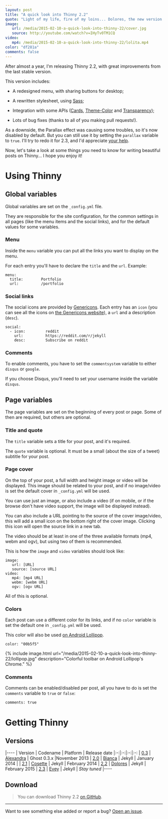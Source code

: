 ```yaml
---
layout: post
title: "A quick look into Thinny 2.2"
quote: "Light of my life, fire of my loins... Dolores, the new version of Thinny, is prettier than ever!"
image:
   url: /media/2015-02-10-a-quick-look-into-thinny-22/cover.jpg
   source: http://youtube.com/watch?v=IHyTv0TM1CQ
video:
   mp4: /media/2015-02-10-a-quick-look-into-thinny-22/lolita.mp4
color: "df281a"
comments: false
---
```


After almost a year, I'm releasing Thinny 2.2, with great improvements from the last stable version.

This version includes:

- A redesigned menu, with sharing buttons for desktop;

- A rewritten stylesheet, using [Sass](http://sass-lang.com);

- Integration with some APIs ([Cards](https://cards.twitter.com), [Theme-Color](http://updates.html5rocks.com/2014/11/Support-for-theme-color-in-Chrome-39-for-Android) and [Transparency](https:/api.yandex.com/transparency/));

- Lots of bug fixes (thanks to all of you making pull requests!).

As a downside, the Parallax effect was causing some troubles, so it's now disabled by default. But you can still use it by setting the `parallax` variable to `true`. I'll try to redo it for 2.3, and I'd appreciate [your help](https://github.com/camporez/Thinny/tree/dev).

Now, let's take a look at some things you need to know for writing beautiful posts on Thinny... I hope you enjoy it!

# Using Thinny

## Global variables

Global variables are set on the `_config.yml` file.

They are responsible for the site configuration, for the common settings in all pages (like the menu items and the social links), and for the default values for some variables.

### Menu

Inside the `menu` variable you can put all the links you want to display on the menu.

For each entry you'll have to declare the `title` and the `url`. Example:

~~~
menu:
  title:        Portfolio
  url:          /portfolio
~~~

### Social links

The social icons are provided by [Genericons](http://genericons.com/). Each entry has an `icon` (you can see all the icons on [the Genericons website](http://genericons.com/)), a `url` and a description (`desc`).

~~~
social:
  - icon:         reddit
    url:          https://reddit.com/r/jekyll
    desc:         Subscribe on reddit
~~~

### Comments

To enable comments, you have to set the `commentsystem` variable to either `disqus` or `google`.

If you choose Disqus, you'll need to set your username inside the variable `disqus`.

## Page variables

The page variables are set on the beginning of every post or page. Some of then are required, but others are optional.

### Title and quote

The `title` variable sets a title for your post, and it's required.

The `quote` variable is optional. It must be a small (about the size of a tweet) subtitle for your post.

### Page cover

On the top of your post, a full width and height image or video will be displayed. This image should be related to your post, and if no image/video is set the default cover in `_config.yml` will be used.

You can use just an image, or also include a video (if on mobile, or if the browse don't have video support, the image will be displayed instead).

You can also include a URL pointing to the source of the cover image/video, this will add a small icon on the bottom right of the cover image. Clicking this icon will open the source link in a new tab.

The video should be at least in one of the three available formats (mp4, webm and ogv), but using two of them is recommended.

This is how the `image` and `video` variables should look like:

~~~
image:
   url: [URL]
   source: [source URL]
video:
   mp4: [mp4 URL] 
   webm: [webm URL]
   ogv: [ogv URL]
~~~

All of this is optional.

### Colors

Each post can use a different color for its links, and if no `color` variable is set the default one in `_config.yml` will be used.

This color will also be used [on Android Lollipop](http://updates.html5rocks.com/2014/11/Support-for-theme-color-in-Chrome-39-for-Android).

~~~
color: "00b5f5"
~~~

{% include image.html url="/media/2015-02-10-a-quick-look-into-thinny-22/lollipop.jpg" description="Colorful toolbar on Android Lollipop's Chrome." %}

### Comments

Comments can be enabled/disabled per post, all you have to do is set the `comments` variable to `true` or `false`:

~~~
comments: true
~~~

# Getting Thinny

## Versions

|----
| Version | Codename | Platform | Release date
|:-:|:-:|:-:|:-:
| [0.3](https://github.com/camporez/Thinny/releases/tag/v0.3-alexandra) | [Alexandra](http://nikita2010.wikia.com/wiki/Alexandra_Udinov) | Ghost 0.3.x |November 2013 
| [2.0](https://github.com/camporez/Thinny/releases/tag/v2.0-bianca) | [Bianca](http://memoriaglobo.globo.com/programas/entretenimento/novelas/caras-bocas/caras-bocas-bianca-isabelle-drummond.htm) | Jekyll | January 2014 |
| [2.1](https://github.com/camporez/Thinny/releases/tag/v2.1-cosette) | [Cosette](http://lesmiserables.wikia.com/wiki/Cosette) | Jekyll | February 2014 
| [2.2](https://github.com/camporez/Thinny/releases/tag/v2.2-dolores) | [Dolores](http://en.wikipedia.org/wiki/Dolores_Haze) | Jekyll | February 2015
| [2.3](https://github.com/camporez/Thinny/releases/tag/v2.3-evey) | [Evey](http://en.wikipedia.org/wiki/Evey_Hammond) | Jekyll | *Stay tuned* 
|----

## Download

> You can download Thinny 2.2 [on GitHub](https://github.com/camporez/Thinny/releases).

-----
Want to see something else added or report a bug? [Open an issue](https://github.com/camporez/Thinny/issues/new).

